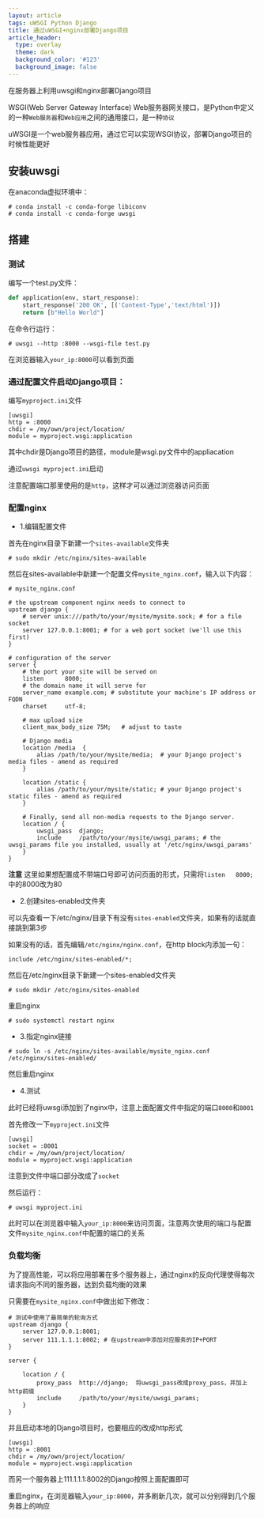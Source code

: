 ```yaml
---
layout: article
tags: uWSGI Python Django
title: 通过uWSGI+nginx部署Django项目
article_header:
  type: overlay
  theme: dark
  background_color: '#123'
  background_image: false
---
```


在服务器上利用uwsgi和nginx部署Django项目

<!--more-->

WSGI(Web Server Gateway Interface) Web服务器网关接口，是Python中定义的一种`Web服务器`和`Web应用`之间的通用接口，是一种`协议`

uWSGI是一个web服务器应用，通过它可以实现WSGI协议，部署Django项目的时候性能更好

## 安装uwsgi

在anaconda虚拟环境中：

```
# conda install -c conda-forge libiconv
# conda install -c conda-forge uwsgi
```

## 搭建

### 测试

编写一个test.py文件：

```python
def application(env, start_response):
    start_response('200 OK', [('Content-Type','text/html')])
    return [b"Hello World"]
```

在命令行运行：

```
# uwsgi --http :8000 --wsgi-file test.py
```

在浏览器输入`your_ip:8000`可以看到页面


### 通过配置文件启动Django项目：

编写`myproject.ini`文件

```
[uwsgi]
http = :8000
chdir = /my/own/project/location/
module = myproject.wsgi:application
```

其中chdir是Django项目的路径，module是wsgi.py文件中的appliacation

通过`uwsgi myproject.ini`启动

注意配置端口那里使用的是`http`，这样才可以通过浏览器访问页面


### 配置nginx

- 1.编辑配置文件

首先在nginx目录下新建一个`sites-available`文件夹

```
# sudo mkdir /etc/nginx/sites-available
```

然后在sites-available中新建一个配置文件`mysite_nginx.conf`，输入以下内容：

```
# mysite_nginx.conf

# the upstream component nginx needs to connect to
upstream django {
    # server unix:///path/to/your/mysite/mysite.sock; # for a file socket
    server 127.0.0.1:8001; # for a web port socket (we'll use this first)
}

# configuration of the server
server {
    # the port your site will be served on
    listen      8000;
    # the domain name it will serve for
    server_name example.com; # substitute your machine's IP address or FQDN
    charset     utf-8;

    # max upload size
    client_max_body_size 75M;   # adjust to taste

    # Django media
    location /media  {
        alias /path/to/your/mysite/media;  # your Django project's media files - amend as required
    }

    location /static {
        alias /path/to/your/mysite/static; # your Django project's static files - amend as required
    }

    # Finally, send all non-media requests to the Django server.
    location / {
        uwsgi_pass  django;
        include     /path/to/your/mysite/uwsgi_params; # the uwsgi_params file you installed, usually at '/etc/nginx/uwsgi_params'
    }
}
```

**注意** 这里如果想配置成不带端口号即可访问页面的形式，只需将`listen   8000;`中的8000改为80

- 2.创建sites-enabled文件夹

可以先查看一下/etc/nginx/目录下有没有`sites-enabled`文件夹，如果有的话就直接跳到第3步

如果没有的话，首先编辑`/etc/nginx/nginx.conf`，在http block内添加一句：

```
include /etc/nginx/sites-enabled/*;
```

然后在/etc/nginx目录下新建一个sites-enabled文件夹

```
# sudo mkdir /etc/nginx/sites-enabled
```

重启nginx

```
# sudo systemctl restart nginx
```

- 3.指定nginx链接

```
# sudo ln -s /etc/nginx/sites-available/mysite_nginx.conf /etc/nginx/sites-enabled/
```

然后重启nginx

- 4.测试

此时已经将uwsgi添加到了nginx中，注意上面配置文件中指定的端口`8000`和`8001`

首先修改一下`myproject.ini`文件

```
[uwsgi]
socket = :8001
chdir = /my/own/project/location/
module = myproject.wsgi:application
```

注意到文件中端口部分改成了`socket`

然后运行：

```
# uwsgi myproject.ini
```

此时可以在浏览器中输入`your_ip:8000`来访问页面，注意两次使用的端口与配置文件`mysite_nginx.conf`中配置的端口的关系

### 负载均衡

为了提高性能，可以将应用部署在多个服务器上，通过nginx的反向代理使得每次请求指向不同的服务器，达到负载均衡的效果

只需要在`mysite_nginx.conf`中做出如下修改：

```
# 测试中使用了最简单的轮询方式
upstream django {
    server 127.0.0.1:8001;
    server 111.1.1.1:8002; # 在upstream中添加对应服务的IP+PORT
}

server {
    
    location / {
        proxy_pass  http://django;  将uwsgi_pass改成proxy_pass，并加上http前缀
        include     /path/to/your/mysite/uwsgi_params;
    }
}
```

并且启动本地的Django项目时，也要相应的改成http形式

```
[uwsgi]
http = :8001
chdir = /my/own/project/location/
module = myproject.wsgi:application
```

而另一个服务器上111.1.1.1:8002的Django按照上面配置即可

重启nginx，在浏览器输入`your_ip:8000`，并多刷新几次，就可以分别得到几个服务器上的响应
